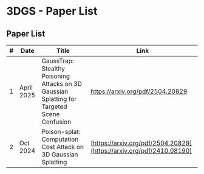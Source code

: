 # 3DGS - Paper List

## Paper List

| #   | Date | Title | Link |
|-----|---------|-----------|-------|
| 1 | April 2025 | GaussTrap: Stealthy Poisoning Attacks on 3D Gaussian Splatting for Targeted Scene Confusion | https://arxiv.org/pdf/2504.20829 |
| 2 | Oct 2024 | Poison-splat: Computation Cost Attack on 3D Gaussian Splatting | [https://arxiv.org/pdf/2504.20829](https://arxiv.org/pdf/2410.08190) |
